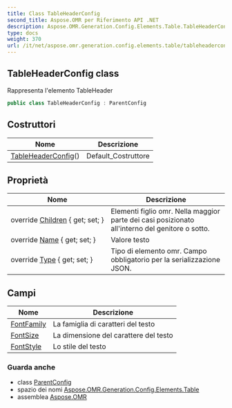 ```yaml
---
title: Class TableHeaderConfig
second_title: Aspose.OMR per Riferimento API .NET
description: Aspose.OMR.Generation.Config.Elements.Table.TableHeaderConfig classe. Rappresenta lelemento TableHeader
type: docs
weight: 370
url: /it/net/aspose.omr.generation.config.elements.table/tableheaderconfig/
---
```

## TableHeaderConfig class

Rappresenta l'elemento TableHeader

```csharp
public class TableHeaderConfig : ParentConfig
```

## Costruttori

| Nome | Descrizione |
| --- | --- |
| [TableHeaderConfig](tableheaderconfig/)() | Default_Costruttore |

## Proprietà

| Nome | Descrizione |
| --- | --- |
| override [Children](../../aspose.omr.generation.config.elements.table/tableheaderconfig/children/) { get; set; } | Elementi figlio omr. Nella maggior parte dei casi posizionato all'interno del genitore o sotto. |
| override [Name](../../aspose.omr.generation.config.elements.table/tableheaderconfig/name/) { get; set; } | Valore testo |
| override [Type](../../aspose.omr.generation.config.elements.table/tableheaderconfig/type/) { get; set; } | Tipo di elemento omr. Campo obbligatorio per la serializzazione JSON. |

## Campi

| Nome | Descrizione |
| --- | --- |
| [FontFamily](../../aspose.omr.generation.config.elements.table/tableheaderconfig/fontfamily/) | La famiglia di caratteri del testo |
| [FontSize](../../aspose.omr.generation.config.elements.table/tableheaderconfig/fontsize/) | La dimensione del carattere del testo |
| [FontStyle](../../aspose.omr.generation.config.elements.table/tableheaderconfig/fontstyle/) | Lo stile del testo |

### Guarda anche

* class [ParentConfig](../../aspose.omr.generation.config/parentconfig/)
* spazio dei nomi [Aspose.OMR.Generation.Config.Elements.Table](../../aspose.omr.generation.config.elements.table/)
* assemblea [Aspose.OMR](../../)


